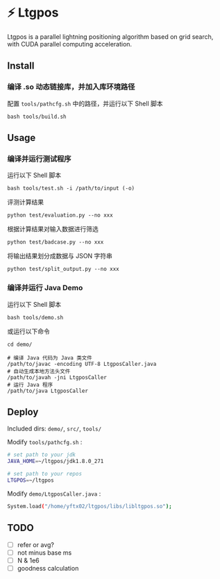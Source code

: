 # ⚡️ Ltgpos

Ltgpos is a parallel lightning positioning algorithm based on grid search, with CUDA parallel computing acceleration.

## Install

### 编译 .so 动态链接库，并加入库环境路径

配置 `tools/pathcfg.sh` 中的路径，并运行以下 Shell 脚本

```shell
bash tools/build.sh
```

## Usage

### 编译并运行测试程序

运行以下 Shell 脚本

```shell
bash tools/test.sh -i /path/to/input (-o)
```

评测计算结果

```shell
python test/evaluation.py --no xxx
```

根据计算结果对输入数据进行筛选

```shell
python test/badcase.py --no xxx
```

将输出结果划分成数据与 JSON 字符串

```shell
python test/split_output.py --no xxx
```

### 编译并运行 Java Demo

运行以下 Shell 脚本

```shell
bash tools/demo.sh
```

或运行以下命令

```shell
cd demo/

# 编译 Java 代码为 Java 类文件
/path/to/javac -encoding UTF-8 LtgposCaller.java
# 自动生成本地方法头文件
/path/to/javah -jni LtgposCaller
# 运行 Java 程序
/path/to/java LtgposCaller
```

## Deploy

Included dirs: `demo/`, `src/`, `tools/`

Modify `tools/pathcfg.sh` :

```bash
# set path to your jdk
JAVA_HOME=~/ltgpos/jdk1.8.0_271

# set path to your repos
LTGPOS=~/ltgpos
```

Modify `demo/LtgposCaller.java` :

```bash
System.load("/home/yftx02/ltgpos/libs/libltgpos.so");
```

## TODO

- [ ] refer or avg?
- [ ] not minus base ms
- [ ] N & 1e6
- [ ] goodness calculation
